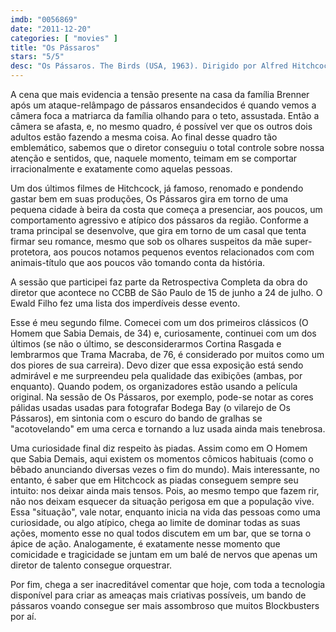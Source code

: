 ```yaml
---
imdb: "0056869"
date: "2011-12-20"
categories: [ "movies" ]
title: "Os Pássaros"
stars: "5/5"
desc: "Os Pássaros. The Birds (USA, 1963). Dirigido por Alfred Hitchcock. Escrito por Daphne Du Maurier, Evan Hunter. Com Tippi Hedren, Suzanne Pleshette, Rod Taylor, Jessica Tandy, Veronica Cartwright, Ethel Griffies, Charles McGraw, Doreen Lang, Ruth McDevitt."
---
```

A cena que mais evidencia a tensão presente na casa da família Brenner após um ataque-relâmpago de pássaros ensandecidos é quando vemos a câmera foca a matriarca da família olhando para o teto, assustada. Então a câmera se afasta, e, no mesmo quadro, é possível ver que os outros dois adultos estão fazendo a mesma coisa. Ao final desse quadro tão emblemático, sabemos que o diretor conseguiu o total controle sobre nossa atenção e sentidos, que, naquele momento, teimam em se comportar irracionalmente e exatamente como aquelas pessoas.

Um dos últimos filmes de Hitchcock, já famoso, renomado e pondendo gastar bem em suas produções, Os Pássaros gira em torno de uma pequena cidade à beira da costa que começa a presenciar, aos poucos, um comportamento agressivo e atípico dos pássaros da região. Conforme a trama principal se desenvolve, que gira em torno de um casal que tenta firmar seu romance, mesmo que sob os olhares suspeitos da mãe super-protetora, aos poucos notamos pequenos eventos relacionados com com animais-título que aos poucos vão tomando conta da história.

A sessão que participei faz parte da Retrospectiva Completa da obra do diretor que acontece no CCBB de São Paulo de 15 de junho a 24 de julho. O Ewald Filho fez uma lista dos imperdíveis desse evento.

Esse é meu segundo filme. Comecei com um dos primeiros clássicos (O Homem que Sabia Demais, de 34) e, curiosamente, continuei com um dos últimos (se não o último, se desconsiderarmos Cortina Rasgada e lembrarmos que Trama Macraba, de 76, é considerado por muitos como um dos piores de sua carreira). Devo dizer que essa exposição está sendo admirável e me surpreendeu pela qualidade das exibições (ambas, por enquanto). Quando podem, os organizadores estão usando a película original. Na sessão de Os Pássaros, por exemplo, pode-se notar as cores pálidas usadas usadas para fotografar Bodega Bay (o vilarejo de Os Pássaros), em sintonia com o escuro do bando de gralhas se "acotovelando" em uma cerca e tornando a luz usada ainda mais tenebrosa.

Uma curiosidade final diz respeito às piadas. Assim como em O Homem que Sabia Demais, aqui existem os momentos cômicos habituais (como o bêbado anunciando diversas vezes o fim do mundo). Mais interessante, no entanto, é saber que em Hitchcock as piadas conseguem sempre seu intuito: nos deixar ainda mais tensos. Pois, ao mesmo tempo que fazem rir, não nos deixam esquecer da situação perigosa em que a população vive. Essa "situação", vale notar, enquanto inicia na vida das pessoas como uma curiosidade, ou algo atípico, chega ao limite de dominar todas as suas ações, momento esse no qual todos discutem em um bar, que se torna o ápice de ação. Analogamente, é exatamente nesse momento que comicidade e tragicidade se juntam em um balé de nervos que apenas um diretor de talento consegue orquestrar.

Por fim, chega a ser inacreditável comentar que hoje, com toda a tecnologia disponível para criar as ameaças mais criativas possíveis, um bando de pássaros voando consegue ser mais assombroso que muitos Blockbusters por aí.

